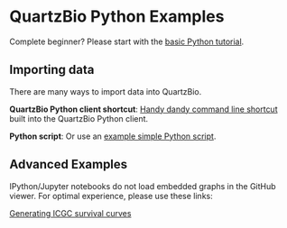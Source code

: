 QuartzBio Python Examples
======================

Complete beginner? Please start with the [basic Python tutorial](https://docs.solvebio.com/docs/tutorial).

## Importing data

There are many ways to import data into QuartzBio.

**QuartzBio Python client shortcut**:
[Handy dandy command line shortcut](https://github.com/quartzbio/quartzbio-python/blob/master/examples/import/README.md) built into the QuartzBio Python client.

**Python script**:
Or use an
[example simple Python script](https://github.com/quartzbio/quartzbio-python/blob/master/examples/import_data.py).


## Advanced Examples

IPython/Jupyter notebooks do not load embedded graphs in the GitHub viewer.
For optimal experience, please use these links:

[Generating ICGC survival curves](http://nbviewer.jupyter.org/github/quartzbio/quartzbio-python/blob/fef6b7987c718519da5ede17f47b1601768987a4/examples/generating_icgc_survival_curves.ipynb)

